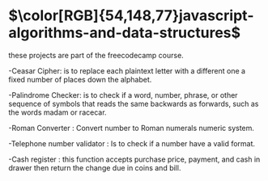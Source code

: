 # $\color[RGB]{54,148,77}javascript-algorithms-and-data-structures$

these projects are part of the freecodecamp course.

-Ceasar Cipher: is to replace each plaintext letter with a different one a fixed number of places down the alphabet.

-Palindrome Checker:  is to check if a word, number, phrase, or other sequence of symbols that reads the same backwards as forwards, such as the words madam or racecar.

-Roman Converter : Convert number to Roman numerals numeric system.

-Telephone number validator : Is to check if a number have a valid format.

-Cash register : this function accepts purchase price, payment, and cash in drawer then return the change due in coins and bill.